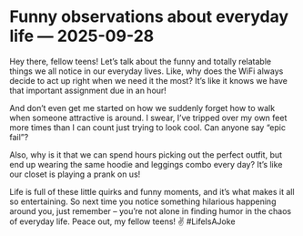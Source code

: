 # Funny observations about everyday life — 2025-09-28

Hey there, fellow teens! Let’s talk about the funny and totally relatable things we all notice in our everyday lives. Like, why does the WiFi always decide to act up right when we need it the most? It’s like it knows we have that important assignment due in an hour!

And don’t even get me started on how we suddenly forget how to walk when someone attractive is around. I swear, I’ve tripped over my own feet more times than I can count just trying to look cool. Can anyone say “epic fail”?

Also, why is it that we can spend hours picking out the perfect outfit, but end up wearing the same hoodie and leggings combo every day? It’s like our closet is playing a prank on us!

Life is full of these little quirks and funny moments, and it’s what makes it all so entertaining. So next time you notice something hilarious happening around you, just remember – you’re not alone in finding humor in the chaos of everyday life. Peace out, my fellow teens! ✌️ #LifeIsAJoke